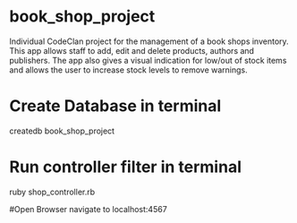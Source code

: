 # book_shop_project
Individual CodeClan project for the management of a book shops inventory. This app allows staff to add, edit and delete products, authors and publishers. The app also gives a visual indication for low/out of stock items and allows the user to increase stock levels to remove warnings.


# Create Database in terminal
createdb book_shop_project

# Run controller filter in terminal
ruby shop_controller.rb

#Open Browser
navigate to localhost:4567
